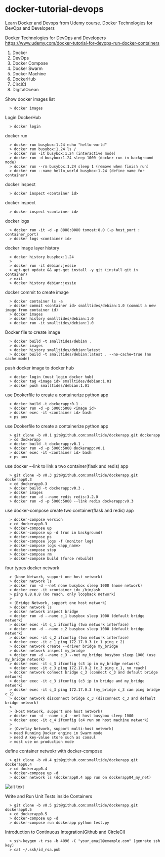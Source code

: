 # docker-tutorial-devops
Learn Docker and Devops from Udemy course. Docker Technologies for DevOps and Developers

Docker Technologies for DevOps and Developers  
https://www.udemy.com/docker-tutorial-for-devops-run-docker-containers

1. Docker
2. DevOps
3. Docker Compose
4. Docker Swarm
5. Docker Machine
6. DockerHub
7. CirclCI
8. DigitalOcean

Show docker images list
```
  > docker images
```
Login DockerHub
```
  > docker login
```
docker run
```
  > docker run busybox:1.24 echo "hello world"
  > docker run busybox:1.24 ls /
  > docker run -it busybox:1.24 (interactive mode)
  > docker run -d busybox:1.24 sleep 1000 (docker run in background mode)
  > docker run --rm busybox:1.24 sleep 1 (remove when finish run)
  > docker run --name hello_world busybox:1.24 (define name for container)
```
docker inspect
```
  > docker inspect <container id>
```
docker inspect
```
  > docker inspect <container id>
```
docker logs
```
  > docker run -it -d -p 8888:8080 tomcat:8.0 (-p host_port : container_port)
  > docker logs <container id>
```
docker image layer history
```
  > docker history busybox:1.24
  >
  > docker run -it debian:jessie
  > apt-get update && apt-get install -y git (install git in container)
  > exit
  > docker history debian:jessie
```
docker commit to create image
```
  > docker container ls -a
  > docker commit <container id> smalltides/debian:1.0 (commit a new image from container id)
  > docker images
  > docker history smalltides/debian:1.0
  > docker run -it smalltides/debian:1.0
```
Docker file to create image
```
  > docker build -t smalltides/debian .
  > docker images
  > docker history smalltides/debian:latest
  > docker build -t smalltides/debian:latest . --no-cache=true (no cache mode)
```
push docker image to docker hub
```
  > docker login (must login docker hub)
  > docker tag <image id> smalltides/debian:1.01
  > docker push smalltides/debian:1.01
```
use Dcokerfile to create a containerize python app
```
  > docker build -t dockerapp:0.1 .
  > docker run -d -p 5000:5000 <image id>
  > docker exec -it <container id> bash
  > ps aux
```
use Dcokerfile to create a containerize python app
```
  > git clone -b v0.1 git@github.com:smalltide/dockerapp.git dockerapp
  > cd dockerapp
  > docker build -t dockerapp:v0.1 .
  > docker run -d -p 5000:5000 dockerapp:v0.1
  > docker exec -it <container id> bash
  > ps aux
```
use docker --link to link a two container(flask and redis) app
```
  > git clone -b v0.3 git@github.com:smalltide/dockerapp.git dockerapp0.3
  > cd dockerapp0.3
  > docker build -t dockerapp:v0.3 .
  > docker images
  > docker run -d --name redis redis:3.2.0
  > docker run -d -p 5000:5000 --link redis dockerapp:v0.3
```
use docker-compose create two container(flask and redis) app
```
  > docker-compose version 
  > cd dockerapp0.3
  > docker-compose up
  > docker-compose up -d (run in background)
  > docker-compose ps
  > docker-compose logs -f (monitor log)  
  > docker-compose logs <app_name>
  > docker-compose stop
  > docker-compose rm
  > docker-compose build (force rebuild)
```
four types docker network
```
  > (None Network, support one host network)
  > docker network ls
  > docker run -d --net none busybox sleep 1000 (none network)
  > docker exec -it <container id> /bin/ash
  > ping 8.8.8.8 (no reach, only loopback network)
  >
  > (Bridge Network, support one host network)
  > docker network ls
  > docker network inspect bridge
  > docker run -d --name c_1 busybox sleep 1000 (default bridge network)
  > docker exec -it c_1 ifconfig (two network interface)
  > docker run -d --name c_2 busybox sleep 1000 (default bridge network)
  > docker exec -it c_2 ifconfig (two network interface)
  > docker exec -it c_1 ping 172.17.0.3 (c_1 ping c_2)
  > docker network create --driver bridge my_bridge
  > docker network inspect my_bridge
  > docker run -d --name c_3 --net my_bridge busybox sleep 1000 (use my_bridge network)
  > docker exec -it c_3 ifconfig (c3 ip in my_bridge network)
  > docker exec -it c_3 ping 172.17.0.2 (c_3 ping c_1, no reach)
  > docker network connect bridge c_3 (connect c_3 and default bridge network)
  > docker exec -it c_3 ifconfig (c3 ip in bridge and my_bridge network)
  > docker exec -it c_3 ping 172.17.0.3 (my_bridge c_3 can ping bridge c_2)
  > docker network disconnect bridge c_3 (disconnect c_3 and default bridge network)
  >
  > (Host Network, support one host network)
  > docker run -d --name c_4 --net host busybox sleep 1000
  > docker exec -it c_4 ifconfig (c4 run on host machine network)
  >
  > (Overlay Network, support multi-host network)
  > need Running Docker engine in Swarm mode
  > need A key-value store such as consul
  > most use on production mode
```
define container netwokr with docker-compose
```
  > git clone -b v0.4 git@github.com:smalltide/dockerapp.git dockerapp0.4
  > cd dockerapp0.4
  > docker-compose up -d
  > docker network ls (dockerapp0.4 app run on dockerapp04_my_net)
```
![alt text](https://github.com/smalltide/docker-tutorial-devops/blob/master/docker-compose-example.png "docker-compose-example")

Write and Run Unit Tests inside Containers
```
  > git clone -b v0.5 git@github.com:smalltide/dockerapp.git dockerapp0.5
  > cd dockerapp0.5
  > docker-compose up -d
  > docker-compose run dockerapp python test.py
```
Introduction to Continuous Integration(Github and CircleCI)
```
  > ssh-keygen -t rsa -b 4096 -C "your_email@example.com" (genrate ssh key)
  > cat ~/.ssh/id_rsa.pub
```
